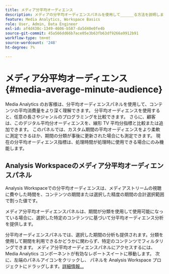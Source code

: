 ```yaml
---
title: メディア分平均オーディエンス
description: メディアの分平均オーディエンスパネルを使用して______る方法を説明します。
feature: Media Analytics, Workspace Basics
role: User, Admin, Data Engineer
exl-id: af4d430c-1349-4606-b587-da5d40e0fe4b
source-git-commit: 45a566dd66b7ace05e3b63fb63df9266a9912b91
workflow-type: tm+mt
source-wordcount: '248'
ht-degree: 7%

---
```


# メディア分平均オーディエンス {#media-average-minute-audience}

Media Analytics のお客様は、分平均オーディエンスパネルを使用して、コンテンツの平均消費量をより深く理解できます。 分平均オーディエンスを使用すると、任意の長さやジャンルのプログラミングを比較できます。 さらに、顧客は、このデジタル平均分オーディエンスを、線形 TV 平均分指標と比較または追加できます。 このパネルでは、カスタム期間の平均オーディエンスをより柔軟に測定できるほか、期間の分類が事後に更新された場合にも測定できます。 現在の分平均オーディエンス指標は、処理時間が処理時に使用できる場合にのみ機能します。

## Analysis Workspaceのメディア分平均オーディエンスパネル

Analysis Workspaceでの分平均オーディエンスは、メディアストリームの視聴に費やした時間を、コンテンツの期間または選択した精度の期間の合計選択範囲で割った値です。


メディア分平均オーディエンスパネルは、期間が分類を使用して使用可能になっている場合に、選択した特定のコンテンツに基づいて分平均オーディエンス分析を提供します。

分平均オーディエンスパネルでは、選択した期間の分析も提供されます。分類を使用して期間を利用できるかどうかに関わらず、特定のコンテンツでフィルタリングできます。 メディア分平均オーディエンスパネルにアクセスするには、Media Analytics コンポーネントが有効なレポートスイートに移動します。 次に、左端のパネルアイコンをクリックし、 パネルを Analysis Workspace プロジェクトにドラッグします。[詳細情報...](https://experienceleague.adobe.com/docs/analytics/analyze/analysis-workspace/panels/average-minute-audience-panel.html?lang=en)

<!-- ## DOES THIS APPLY Get Concurrent Viewers via Analytics Reporting API

REVISE You can also get concurrent viewer data for up to 1-month at a time at minute-level granularity using the Analytics Reporting API 2.0.  The reporting API uses the same definition of concurrent viewers as Analysis Workspace.  For more information see [_*Get concurrent viewers JSON report data with Analytics 2.0 APIs*_](/help/media-reports/media-default-reports/get-concurrent-json20.md). -->

